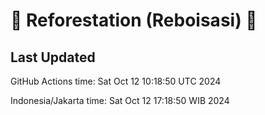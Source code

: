 
# 🌳 Reforestation (Reboisasi) 🌲

## Last Updated

GitHub Actions time: Sat Oct 12 10:18:50 UTC 2024

Indonesia/Jakarta time: Sat Oct 12 17:18:50 WIB 2024
